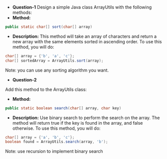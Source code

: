 - **Question-1** 
Design a simple Java class ArrayUtils with the following methods:
- **Method:** 
```java
public static char[] sort(char[] array)
```
- **Description:**
This method will take an array of characters and return a new array with the same elements sorted in ascending order. To use this method, you will do:
```java
char[] array = {'b', 'a', 'c'};
char[] sortedArray = ArrayUtils.sort(array);
```
Note: you can use any sorting algorithm you want.

- **Question-2**

Add this method to the ArrayUtils class:
- **Method:** 
```java
public static boolean search(char[] array, char key)
```

- **Description:**
Use binary search to perform the search on the array. The method will return true if the key is found in the array, and false otherwise. To use this method, you will do:
```java
char[] array = {'a', 'b', 'c'};
boolean found = ArrayUtils.search(array, 'b');
```
Note: use recursion to implement binary search
